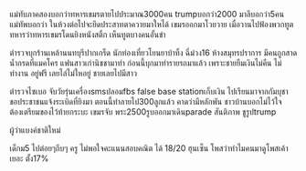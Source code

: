 แม่ทับภาคสองบอกว่าทหารเขมรตายไปประมาณ3000คน trumpบอกว่า2000 มาลีบอกว่า5คน
แม่ทัพบอกว่า ในห้วงต่อไปจะยึดประสาทตาควายมาใหได้ เขมรออกมาโวยวาย
เมื่อวานไปฟ้องพวกทูตทหารว่าทหารเขมรโดนยิงหนังสติ้ก เห็นทูตบางคนอั้นขำ

ตำรวจบุกร้านเหล้านนทบุรีปากเกร็ด นักท่องเที่ยวโยนยาบ้าทิ้ง
ฉี่ม่วง16
ห้างสมุทรปราการ มีคนถูกสาดน้ำกรดที่แมคโคร แฟนสาวเก่านิชชามาทำ ก่อนนี้บุกมาทำรายรถมาแล้ว
เพราะชายยืมเงินไม่คืน ไม่ทำงาน อยู่ฟรี เลยไล่ไม่ใหอยู่ ชายเลยไปมีสาว

ตำรวจไซเบอ จับวัยรุ่นเครื่องsmsปลอมfbs false base stationเก็บเงิน ไปเรียนมาจากกัมบุชา
ขอประชาชนแจ้งระเบิดที่ยิงมา ตอนนี้ทำลายไป300ลูกแล้ว คาดว่ามีหลักพัน
ชาวบ้านบอกไม่ไว้ใจ ต้องเตรียมของไว้ท้ายกระบะ
เขมรจับ พระ2500รูบออกมาเดินparade สันติภาพ ชูรูปtrump

ผู้ว่าแบงค์ชาติใหม่

เด็กม5 ไปต่อยๆถีบๆ ครู ไม่พอใจคะแนนสอบคณิต ได้ 18/20
ฮุนเซ็น โพสว่าทำไมคนมาดูโพสเค้าเยอะ ตั้ง17%